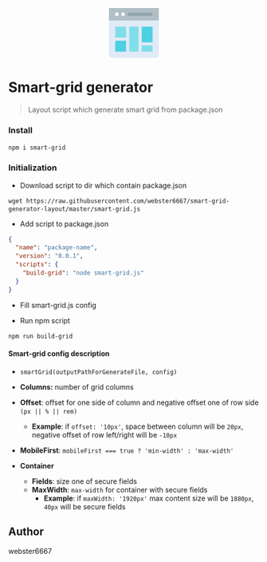 <p align="center" style="text-align:center">
    <img src="./illustration.svg" alt="illustration" width="100"/>
</p>

# Smart-grid generator

> Layout script which generate smart grid from package.json 

### Install

```shell
npm i smart-grid
```

### Initialization

* Download script to dir which contain package.json

```shell
wget https://raw.githubusercontent.com/webster6667/smart-grid-generator-layout/master/smart-grid.js
```

* Add script to package.json

```json
{
  "name": "package-name",
  "version": "0.0.1",
  "scripts": {
    "build-grid": "node smart-grid.js"
  }
}
```

* Fill smart-grid.js config

* Run npm script
```shell
npm run build-grid
```

#### Smart-grid config description
* `smartGrid(outputPathForGenerateFile, config)`
* **Columns:** number of grid columns
* **Offset**: offset for one side of column and negative offset one of row side `(px || % || rem)`
  * **Example**: if `offset: '10px'`, space between column will be `20px`, negative offset of row left/right will be `-10px`
* **MobileFirst**: `mobileFirst === true ? 'min-width' : 'max-width'`

* **Container**
    * **Fields**: size one of secure fields
    * **MaxWidth**:  `max-width` for container with secure fields
        * **Example**: if `maxWidth: '1920px'` max content size will be `1880px`, `40px` will be secure fields
## Author

webster6667
